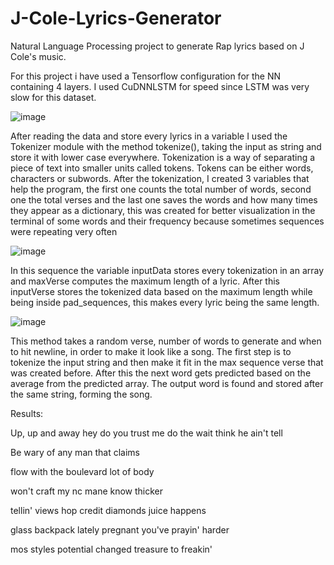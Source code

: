 # J-Cole-Lyrics-Generator
Natural Language Processing project to generate Rap lyrics based on J Cole's music.

  For this project i have used a Tensorflow configuration for the NN containing 4 layers.
I used CuDNNLSTM for speed since LSTM was very slow for this dataset.

![image](https://user-images.githubusercontent.com/112874778/190962936-f704f4ea-e5ef-4458-9652-7f55ef0ed64e.png)

  After reading the data and store every lyrics in a variable I used the Tokenizer module with the method tokenize(), taking the input as string and store it with lower case everywhere. Tokenization is a way of separating a piece of text into smaller units called tokens. Tokens can be either words, characters or subwords.
  After the tokenization, I created 3 variables that help the program, the first one counts the total number of words, second one the total verses and the last one saves the words and how many times they appear as a dictionary, this was created for better visualization in the terminal of some words and their frequency because sometimes sequences were repeating very often

![image](https://user-images.githubusercontent.com/112874778/190962978-cf526128-e017-4898-a03f-8929ed6f81f6.png)

  In this sequence the variable inputData stores every tokenization in an array and maxVerse computes the maximum length of a lyric. After this inputVerse stores the tokenized data based on the maximum length while being inside pad_sequences, this makes every lyric being the same length.

![image](https://user-images.githubusercontent.com/112874778/190962291-4ca43137-b6e5-4aa3-a906-e8add9d223bc.png)

  This method takes a random verse, number of words to generate and when to hit newline, in order to make it look like a song. The first step is to tokenize the input string and then make it fit in the max sequence verse that was created before. After this the next word gets predicted based on the average from the predicted array. The output word is found and stored after the same string, forming the song. 

Results:

Up, up and away
hey do you trust me do the wait
think he ain't tell

Be wary of any man that claims

flow with the boulevard lot of body

won't craft my nc mane know thicker

tellin' views hop credit diamonds juice happens

glass backpack lately pregnant you've prayin' harder

mos styles potential changed treasure to freakin'


